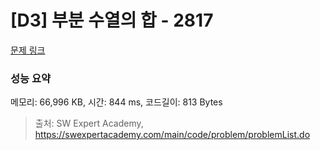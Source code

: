 # [D3] 부분 수열의 합 - 2817 

[문제 링크](https://swexpertacademy.com/main/code/problem/problemDetail.do?contestProbId=AV7IzvG6EksDFAXB) 

### 성능 요약

메모리: 66,996 KB, 시간: 844 ms, 코드길이: 813 Bytes



> 출처: SW Expert Academy, https://swexpertacademy.com/main/code/problem/problemList.do